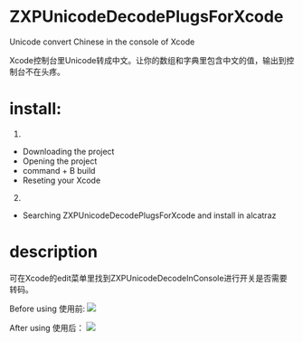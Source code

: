 # ZXPUnicodeDecodePlugsForXcode

Unicode convert Chinese in the console of Xcode

Xcode控制台里Unicode转成中文。让你的数组和字典里包含中文的值，输出到控制台不在头疼。

# install:
1)
- Downloading the project
- Opening the project
- command + B build
- Reseting your Xcode

2)
- Searching ZXPUnicodeDecodePlugsForXcode and install in alcatraz

# description
可在Xcode的edit菜单里找到ZXPUnicodeDecodeInConsole进行开关是否需要转码。

Before using
使用前:
![](http://7xrn7f.com1.z0.glb.clouddn.com/16-6-14/45491564.jpg)

After using
使用后：
![](http://7xrn7f.com1.z0.glb.clouddn.com/16-6-14/70145812.jpg)
